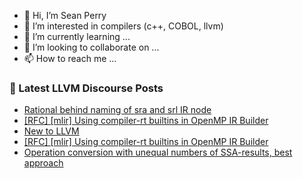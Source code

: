 - 👋 Hi, I’m Sean Perry
- 👀 I’m interested in compilers (c++, COBOL, llvm)
- 🌱 I’m currently learning ...
- 💞️ I’m looking to collaborate on ...
- 📫 How to reach me ...

<!---
s66perry/s66perry is a ✨ special ✨ repository because its `README.md` (this file) appears on your GitHub profile.
You can click the Preview link to take a look at your changes.
--->
### 📕 Latest LLVM Discourse Posts

<!-- DISCOURSE-LLVM:START -->
- [Rational behind naming of sra and srl IR node](https://discourse.llvm.org/t/rational-behind-naming-of-sra-and-srl-ir-node/77614#post_1)
- [[RFC] [mlir] Using compiler-rt builtins in OpenMP IR Builder](https://discourse.llvm.org/t/rfc-mlir-using-compiler-rt-builtins-in-openmp-ir-builder/77591#post_6)
- [New to LLVM](https://discourse.llvm.org/t/new-to-llvm/77559#post_2)
- [[RFC] [mlir] Using compiler-rt builtins in OpenMP IR Builder](https://discourse.llvm.org/t/rfc-mlir-using-compiler-rt-builtins-in-openmp-ir-builder/77591#post_5)
- [Operation conversion with unequal numbers of SSA-results, best approach](https://discourse.llvm.org/t/operation-conversion-with-unequal-numbers-of-ssa-results-best-approach/77595#post_12)
<!-- DISCOURSE-LLVM:END -->
